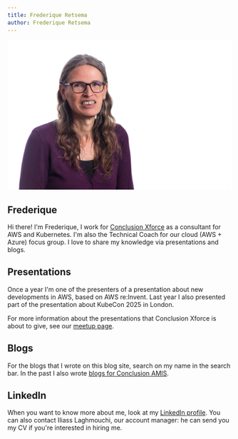 ```yaml
---
title: Frederique Retsema
author: Frederique Retsema
---
```


![Frederique](./Frederique_Retsema.jpg)

## Frederique

Hi there! I'm Frederique, I work for
[Conclusion Xforce](https://www.conclusionxforce.nl/) as a consultant for AWS
and Kubernetes. I'm also the Technical Coach for our cloud (AWS + Azure) focus
group. I love to share my knowledge via presentations and blogs.

## Presentations

Once a year I'm one of the presenters of a presentation about new developments
in AWS, based on AWS re:Invent. Last year I also presented part of the
presentation about KubeCon 2025 in London.

For more information about the presentations that Conclusion Xforce is about to
give, see our [meetup page](https://www.meetup.com/nl-NL/xforce-kennissessies/).

## Blogs

For the blogs that I wrote on this blog site, search on my name in the search
bar. In the past I also wrote
[blogs for Conclusion AMIS](https://technology.amis.nl/author/frederique-retsemaamis-nl/).

## LinkedIn

When you want to know more about me, look at my
[LinkedIn profile](https://www.linkedin.com/in/frederiqueretsema/). You can
also contact Iliass Laghmouchi, our account manager: he can send you my CV if
you're interested in hiring me.
